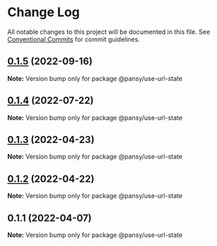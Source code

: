 # Change Log

All notable changes to this project will be documented in this file.
See [Conventional Commits](https://conventionalcommits.org) for commit guidelines.

## [0.1.5](https://github.com/pansyjs/react-hooks/compare/@pansy/use-url-state@0.1.4...@pansy/use-url-state@0.1.5) (2022-09-16)

**Note:** Version bump only for package @pansy/use-url-state





## [0.1.4](https://github.com/pansyjs/react-hooks/compare/@pansy/use-url-state@0.1.3...@pansy/use-url-state@0.1.4) (2022-07-22)

**Note:** Version bump only for package @pansy/use-url-state





## [0.1.3](https://github.com/pansyjs/react-hooks/compare/@pansy/use-url-state@0.1.2...@pansy/use-url-state@0.1.3) (2022-04-23)

**Note:** Version bump only for package @pansy/use-url-state





## [0.1.2](https://github.com/pansyjs/react-hooks/compare/@pansy/use-url-state@0.1.1...@pansy/use-url-state@0.1.2) (2022-04-22)

**Note:** Version bump only for package @pansy/use-url-state





## 0.1.1 (2022-04-07)

**Note:** Version bump only for package @pansy/use-url-state
